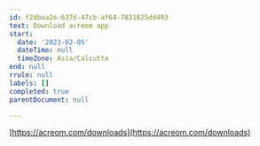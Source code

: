 ```yaml
---
id: f2dbaa2e-637d-47cb-af64-7831825dd493
text: Download acreom app
start:
  date: '2023-02-05'
  dateTime: null
  timeZone: Asia/Calcutta
end: null
rrule: null
labels: []
completed: true
parentDocument: null

---
```

[https://acreom.com/downloads](https://acreom.com/downloads)
